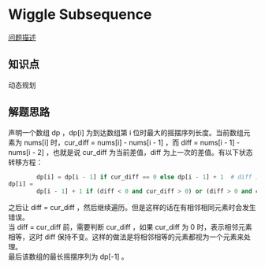 # Wiggle Subsequence

[问题描述](https://leetcode.com/problems/wiggle-subsequence/)

## 知识点

动态规划

## 解题思路

声明一个数组 dp ，dp[i] 为到达数组第 i 位时最大的摇摆序列长度。当前数组元素为 nums[i] 时，cur_diff = nums[i] - nums[i - 1] ，而 diff = nums[i - 1] - nums[i - 2] ，也就是说 cur_diff 为当前差值，diff 为上一次的差值。有以下状态转移方程：

```python
        dp[i] = dp[i - 1] if cur_diff == 0 else dp[i - 1] + 1  # diff 为空，开始进行遍历处理
dp[i] =
        dp[i - 1] + 1 if (diff < 0 and cur_diff > 0) or (diff > 0 and cur_diff < 0) else dp[i - 1] # diff 不为空
```

之后让 diff = cur_diff ，然后继续遍历。但是这样的话在有相邻相同元素时会发生错误。  
当 diff = cur_diff 前，需要判断 cur_diff ，如果 cur_diff 为 0 时，表示相邻元素相等，这时 diff 保持不变。这样的做法是将相邻相等的元素都视为一个元素来处理。  
最后该数组的最长摇摆序列为 dp[-1] 。
